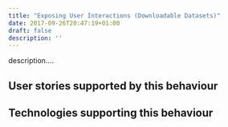 ```yaml
---
title: "Exposing User Interactions (Downloadable Datasets)"
date: 2017-09-26T20:47:19+01:00
draft: false
description: ''
---
```


description....

## User stories supported by this behaviour


## Technologies supporting this behaviour

